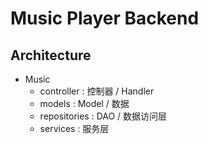 # Music Player Backend
## Architecture
- Music
  - controller : 控制器 / Handler
  - models : Model / 数据
  - repositories : DAO / 数据访问层
  - services : 服务层